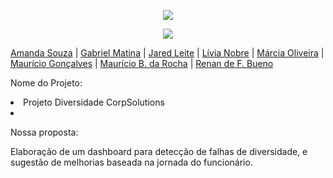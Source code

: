 <p align="center">
<img loading="lazy" src="https://64.media.tumblr.com/694b61d501b7d1f35c6912a0f066c752/9ccc1976ebfb1ea1-bf/s1280x1920/a22caa733672ebcddc1c842b56e60e383d37dafa.jpg"/>
</p>



<p align="center">
<img loading="lazy" src="http://img.shields.io/static/v1?label=STATUS&message=CONCLUIDO&color=GREEN&style=for-the-badge"/>
</p>

[Amanda Souza](https://www.linkedin.com/in/amanda-rs/) | [Gabriel Matina](https://www.linkedin.com/in/gabrielmatina/) | [Jared Leite](https://www.linkedin.com/in/jared-f-leite-a8351a78/) | [Lívia Nobre](https://www.linkedin.com/in/livia-nobre472/) | [Márcia Oliveira](https://www.linkedin.com/in/marciaoliveira/) | [Maurício Gonçalves](https://www.linkedin.com/in/mauricio-goncalves/) | [Maurício B. da Rocha](https://www.linkedin.com/in/mauriciobenjamin700/) | [Renan de F. Bueno](https://www.linkedin.com/in/renandefraga/)

Nome do Projeto:

<li>Projeto Diversidade CorpSolutions<li>

Nossa proposta:

Elaboração de um dashboard para detecção de falhas de diversidade, e sugestão de melhorias baseada na jornada do funcionário.
